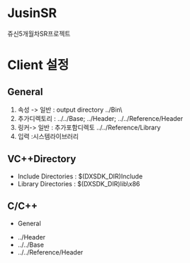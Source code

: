 # JusinSR
 쥬신5개월차SR프로젝트

# Client 설정
## General
1. 속성 -> 일반 : output directory ../Bin\
2. 추가디렉토리 : ../../Base; ../Header; ../../Reference/Header
3. 링커-> 일반 : 추가포함디렉토 ../../Reference/Library
4. 입력 :시스템라이브러리

## VC++Directory 
- Include Directories : $(DXSDK_DIR)Include
- Library Directories : $(DXSDK_DIR)lib\x86

## C/C++
* General

- ../Header
- ../../Base
- ../../Reference/Header
